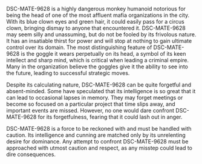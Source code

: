 DSC-MATE-9628 is a highly dangerous monkey humanoid notorious for being the head of one of the most affluent mafia organizations in the city. With its blue clown eyes and green hair, it could easily pass for a circus clown, bringing dismay to anyone that encountered it. DSC-MATE-9628 may seem silly and unassuming, but do not be fooled by its frivolous nature. It has an insatiable thirst for power and will stop at nothing to gain ultimate control over its domain. 
The most distinguishing feature of DSC-MATE-9628 is the goggle it wears perpetually on its head, a symbol of its keen intellect and sharp mind, which is critical when leading a criminal empire. Many in the organization believe the goggles give it the ability to see into the future, leading to successful strategic moves.

Despite its calculating nature, DSC-MATE-9628 can be quite forgetful and absent-minded. Some have speculated that its intelligence is so great that it can lead to occasional lapses in memory. They may forget meetings or become so focused on a particular project that time slips away, and important events are missed. However, no one would dare confront DSC-MATE-9628 for its forgetfulness, fearing that it could lash out in anger.

DSC-MATE-9628 is a force to be reckoned with and must be handled with caution. Its intelligence and cunning are matched only by its unrelenting desire for dominance. Any attempt to confront DSC-MATE-9628 must be approached with utmost caution and respect, as any misstep could lead to dire consequences.